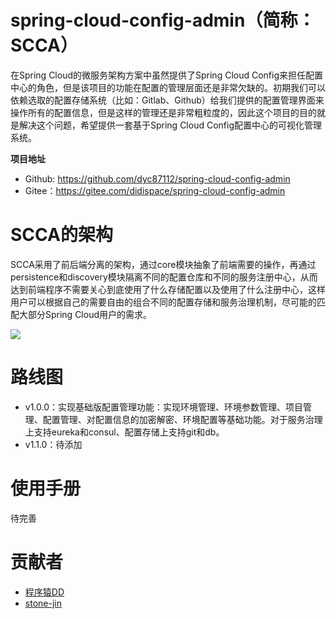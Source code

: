 # spring-cloud-config-admin（简称：SCCA）

在Spring Cloud的微服务架构方案中虽然提供了Spring Cloud Config来担任配置中心的角色，但是该项目的功能在配置的管理层面还是非常欠缺的。初期我们可以依赖选取的配置存储系统（比如：Gitlab、Github）给我们提供的配置管理界面来操作所有的配置信息，但是这样的管理还是非常粗粒度的，因此这个项目的目的就是解决这个问题，希望提供一套基于Spring Cloud Config配置中心的可视化管理系统。

**项目地址**

- Github: https://github.com/dyc87112/spring-cloud-config-admin
- Gitee：https://gitee.com/didispace/spring-cloud-config-admin

# SCCA的架构

SCCA采用了前后端分离的架构，通过core模块抽象了前端需要的操作，再通过persistence和discovery模块隔离不同的配置仓库和不同的服务注册中心，从而达到前端程序不需要关心到底使用了什么存储配置以及使用了什么注册中心，这样用户可以根据自己的需要自由的组合不同的配置存储和服务治理机制，尽可能的匹配大部分Spring Cloud用户的需求。

![](https://github.com/dyc87112/spring-cloud-config-admin/blob/master/statics/images/scca-arch.png)

# 路线图

- v1.0.0：实现基础版配置管理功能：实现环境管理、环境参数管理、项目管理、配置管理、对配置信息的加密解密、环境配置等基础功能。对于服务治理上支持eureka和consul、配置存储上支持git和db。
- v1.1.0：待添加


# 使用手册

待完善

# 贡献者

- [程序猿DD](https://github.com/dyc87112)
- [stone-jin](https://github.com/stone-jin)

